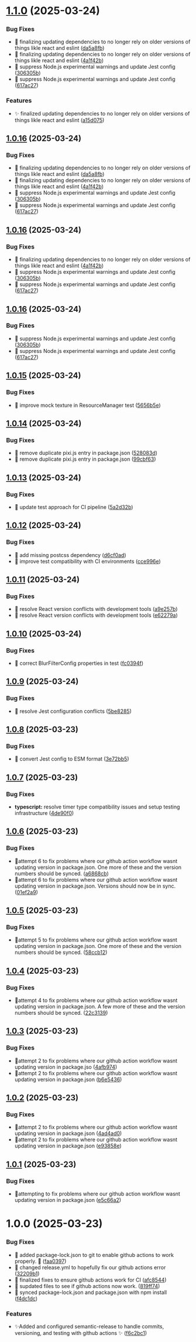# [1.1.0](https://github.com/zachatkinson/kineticslider/compare/v1.0.15...v1.1.0) (2025-03-24)


### Bug Fixes

* 🐛 finalizing updating dependencies to no longer rely on older versions of things likle react and eslint ([da5a8fb](https://github.com/zachatkinson/kineticslider/commit/da5a8fb7e660705c4363780d24c00d253b0b05db))
* 🐛 finalizing updating dependencies to no longer rely on older versions of things likle react and eslint ([4a1f42b](https://github.com/zachatkinson/kineticslider/commit/4a1f42b1c5a2bf85eebeb56d76d2453cfe4e171f))
* 🔧 suppress Node.js experimental warnings and update Jest config ([306305b](https://github.com/zachatkinson/kineticslider/commit/306305bceca9ac4a41a24ad98200905f28f84970))
* 🔧 suppress Node.js experimental warnings and update Jest config ([617ac27](https://github.com/zachatkinson/kineticslider/commit/617ac27f573f0e4c554c7dee673cad6f7db81364))


### Features

* ✨ finalized updating dependencies to no longer rely on older versions of things likle react and eslint ([a15d075](https://github.com/zachatkinson/kineticslider/commit/a15d0753def207b8f25dbe81bea8836c89bc0f53))

## [1.0.16](https://github.com/zachatkinson/kineticslider/compare/v1.0.15...v1.0.16) (2025-03-24)


### Bug Fixes

* 🐛 finalizing updating dependencies to no longer rely on older versions of things likle react and eslint ([da5a8fb](https://github.com/zachatkinson/kineticslider/commit/da5a8fb7e660705c4363780d24c00d253b0b05db))
* 🐛 finalizing updating dependencies to no longer rely on older versions of things likle react and eslint ([4a1f42b](https://github.com/zachatkinson/kineticslider/commit/4a1f42b1c5a2bf85eebeb56d76d2453cfe4e171f))
* 🔧 suppress Node.js experimental warnings and update Jest config ([306305b](https://github.com/zachatkinson/kineticslider/commit/306305bceca9ac4a41a24ad98200905f28f84970))
* 🔧 suppress Node.js experimental warnings and update Jest config ([617ac27](https://github.com/zachatkinson/kineticslider/commit/617ac27f573f0e4c554c7dee673cad6f7db81364))

## [1.0.16](https://github.com/zachatkinson/kineticslider/compare/v1.0.15...v1.0.16) (2025-03-24)


### Bug Fixes

* 🐛 finalizing updating dependencies to no longer rely on older versions of things likle react and eslint ([4a1f42b](https://github.com/zachatkinson/kineticslider/commit/4a1f42b1c5a2bf85eebeb56d76d2453cfe4e171f))
* 🔧 suppress Node.js experimental warnings and update Jest config ([306305b](https://github.com/zachatkinson/kineticslider/commit/306305bceca9ac4a41a24ad98200905f28f84970))
* 🔧 suppress Node.js experimental warnings and update Jest config ([617ac27](https://github.com/zachatkinson/kineticslider/commit/617ac27f573f0e4c554c7dee673cad6f7db81364))

## [1.0.16](https://github.com/zachatkinson/kineticslider/compare/v1.0.15...v1.0.16) (2025-03-24)


### Bug Fixes

* 🔧 suppress Node.js experimental warnings and update Jest config ([306305b](https://github.com/zachatkinson/kineticslider/commit/306305bceca9ac4a41a24ad98200905f28f84970))
* 🔧 suppress Node.js experimental warnings and update Jest config ([617ac27](https://github.com/zachatkinson/kineticslider/commit/617ac27f573f0e4c554c7dee673cad6f7db81364))

## [1.0.15](https://github.com/zachatkinson/kineticslider/compare/v1.0.14...v1.0.15) (2025-03-24)


### Bug Fixes

* 🐛 improve mock texture in ResourceManager test ([5656b5e](https://github.com/zachatkinson/kineticslider/commit/5656b5e5d1445740a0742fb09a489f89e685afba))

## [1.0.14](https://github.com/zachatkinson/kineticslider/compare/v1.0.13...v1.0.14) (2025-03-24)


### Bug Fixes

* 🔧 remove duplicate pixi.js entry in package.json ([528083d](https://github.com/zachatkinson/kineticslider/commit/528083d2e531e9b23f8452929ba6065716d4c9f7))
* 🔧 remove duplicate pixi.js entry in package.json ([99cbf63](https://github.com/zachatkinson/kineticslider/commit/99cbf6317ceb99370b0b1ab24bf43a6a4bc61758))

## [1.0.13](https://github.com/zachatkinson/kineticslider/compare/v1.0.12...v1.0.13) (2025-03-24)


### Bug Fixes

* 🔄 update test approach for CI pipeline ([5a2d32b](https://github.com/zachatkinson/kineticslider/commit/5a2d32b639dbf7cc6b09ca3beca7de8ac92a0096))

## [1.0.12](https://github.com/zachatkinson/kineticslider/compare/v1.0.11...v1.0.12) (2025-03-24)


### Bug Fixes

* 🔧 add missing postcss dependency ([d6cf0ad](https://github.com/zachatkinson/kineticslider/commit/d6cf0ad0f9201e3b55141f93aba14a9189e1a181))
* 🔧 improve test compatibility with CI environments ([cce996e](https://github.com/zachatkinson/kineticslider/commit/cce996e32ea1af68444d233e38eaa6cd7ee79943))

## [1.0.11](https://github.com/zachatkinson/kineticslider/compare/v1.0.10...v1.0.11) (2025-03-24)


### Bug Fixes

* 🔧 resolve React version conflicts with development tools ([a9e257b](https://github.com/zachatkinson/kineticslider/commit/a9e257b51c53937778ec7a2c0f79d1a09ce35596))
* 🔧 resolve React version conflicts with development tools ([e62279a](https://github.com/zachatkinson/kineticslider/commit/e62279a8c35b79f0f5760debcc707c2d2c2054ed))

## [1.0.10](https://github.com/zachatkinson/kineticslider/compare/v1.0.9...v1.0.10) (2025-03-24)


### Bug Fixes

* 🐛 correct BlurFilterConfig properties in test ([fc0394f](https://github.com/zachatkinson/kineticslider/commit/fc0394f5e15a902b9085ce8f0e6c43ca94c1572b))

## [1.0.9](https://github.com/zachatkinson/kineticslider/compare/v1.0.8...v1.0.9) (2025-03-24)


### Bug Fixes

* 🐛 resolve Jest configuration conflicts ([5be8285](https://github.com/zachatkinson/kineticslider/commit/5be828521381ca7e768d46e92d895785550b1ed2))

## [1.0.8](https://github.com/zachatkinson/kineticslider/compare/v1.0.7...v1.0.8) (2025-03-23)


### Bug Fixes

* 🐛 convert Jest config to ESM format ([3e72bb5](https://github.com/zachatkinson/kineticslider/commit/3e72bb58bad2fe240df6ca52fa9753d2b6164224))

## [1.0.7](https://github.com/zachatkinson/kineticslider/compare/v1.0.6...v1.0.7) (2025-03-23)


### Bug Fixes

* **typescript:** resolve timer type compatibility issues and setup testing infrastructure ([4de90f0](https://github.com/zachatkinson/kineticslider/commit/4de90f009016d5dc8652f3d0664426b82c634379))

## [1.0.6](https://github.com/zachatkinson/kineticslider/compare/v1.0.5...v1.0.6) (2025-03-23)


### Bug Fixes

* 🐛attempt 6 to fix problems where our github action workflow wasnt updating version in package.json.  One more of these and the version numbers should be synced. ([a6868cb](https://github.com/zachatkinson/kineticslider/commit/a6868cbdcbc48bed0910248e4326a24c92b7e70a))
* 🐛attempt 6 to fix problems where our github action workflow wasnt updating version in package.json.  Versions should now be in sync. ([01ef2a9](https://github.com/zachatkinson/kineticslider/commit/01ef2a93b592c30c4e1bcabfee98dc5d0b077854))

## [1.0.5](https://github.com/zachatkinson/kineticslider/compare/v1.0.4...v1.0.5) (2025-03-23)


### Bug Fixes

* 🐛attempt 5 to fix problems where our github action workflow wasnt updating version in package.json.  One more of these and the version numbers should be synced. ([58ccb12](https://github.com/zachatkinson/kineticslider/commit/58ccb1274933e2fefa673a7cd7be741ca2dc62e7))

## [1.0.4](https://github.com/zachatkinson/kineticslider/compare/v1.0.3...v1.0.4) (2025-03-23)


### Bug Fixes

* 🐛attempt 4 to fix problems where our github action workflow wasnt updating version in package.json.  A few more of these and the version numbers should be synced. ([22c3139](https://github.com/zachatkinson/kineticslider/commit/22c3139e71778cd39f3c9f5156dbe8ec6e51a781))

## [1.0.3](https://github.com/zachatkinson/kineticslider/compare/v1.0.2...v1.0.3) (2025-03-23)


### Bug Fixes

* 🐛attempt 2 to fix problems where our github action workflow wasnt updating version in package.jso ([4afb974](https://github.com/zachatkinson/kineticslider/commit/4afb974d1d82ee72478a96746a8b2a3da5e9e5e5))
* 🐛attempt 2 to fix problems where our github action workflow wasnt updating version in package.json ([b6e5436](https://github.com/zachatkinson/kineticslider/commit/b6e54366cd1140dee5336ba25baebea85583f746))

## [1.0.2](https://github.com/zachatkinson/kineticslider/compare/v1.0.1...v1.0.2) (2025-03-23)


### Bug Fixes

* 🐛attempt 2 to fix problems where our github action workflow wasnt updating version in package.json ([4ad4ad0](https://github.com/zachatkinson/kineticslider/commit/4ad4ad06ef9cfee96dbf7646e53f5f6c32091c44))
* 🐛attempt 2 to fix problems where our github action workflow wasnt updating version in package.json ([e93858e](https://github.com/zachatkinson/kineticslider/commit/e93858e4898b57b52e9d26d718457597e8405638))

## [1.0.1](https://github.com/zachatkinson/kineticslider/compare/v1.0.0...v1.0.1) (2025-03-23)


### Bug Fixes

* 🐛attempting to fix problems where our github action workflow wasnt updating version in package.json ([e5c66a2](https://github.com/zachatkinson/kineticslider/commit/e5c66a26b3fff9a37f8c2f3c32a5fc0a503eb176))

# 1.0.0 (2025-03-23)


### Bug Fixes

* 🐛 added package-lock.json to git to enable github actions to work properly. 🐛 ([faa0397](https://github.com/zachatkinson/kineticslider/commit/faa0397e5a463f1eee9c25b797d5bb01e9888b98))
* 🐛 changed release.yml to hopefully fix our github actions error ([32209b1](https://github.com/zachatkinson/kineticslider/commit/32209b1045fbcae12a6509f6a51fe30e75a7adfd))
* 🐛 finalized fixes to ensure github actions work for CI ([afc8544](https://github.com/zachatkinson/kineticslider/commit/afc85442946235df6333c247813ecf346fdc9639))
* 🐛 supdated files to see if github actions now work. ([819ff74](https://github.com/zachatkinson/kineticslider/commit/819ff748989a3ccc3279f7db51fd9319aea1628e))
* 🐛 synced package-lock.json and package.json with npm install ([f4dc1dc](https://github.com/zachatkinson/kineticslider/commit/f4dc1dcaa1dbc03cc9a02b7e95f89525afad77a0))


### Features

* ✨Added and configured semantic-release to handle commits, versioning, and testing with github actions ✨ ([f6c2bc1](https://github.com/zachatkinson/kineticslider/commit/f6c2bc16579ac02fe8cd5b7a69b649265cbcdaa1))
